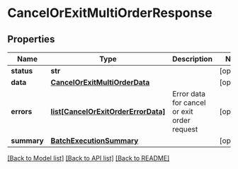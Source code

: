 # CancelOrExitMultiOrderResponse

## Properties
Name | Type | Description | Notes
------------ | ------------- | ------------- | -------------
**status** | **str** |  | [optional] 
**data** | [**CancelOrExitMultiOrderData**](CancelOrExitMultiOrderData.md) |  | [optional] 
**errors** | [**list[CancelOrExitOrderErrorData]**](CancelOrExitOrderErrorData.md) | Error data for cancel or exit order request | [optional] 
**summary** | [**BatchExecutionSummary**](BatchExecutionSummary.md) |  | [optional] 

[[Back to Model list]](../README.md#documentation-for-models) [[Back to API list]](../README.md#documentation-for-api-endpoints) [[Back to README]](../README.md)

